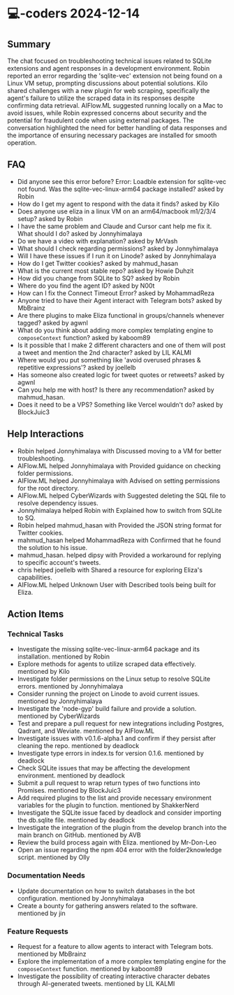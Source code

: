 # 💻-coders 2024-12-14

## Summary
The chat focused on troubleshooting technical issues related to SQLite extensions and agent responses in a development environment. Robin reported an error regarding the 'sqlite-vec' extension not being found on a Linux VM setup, prompting discussions about potential solutions. Kilo shared challenges with a new plugin for web scraping, specifically the agent's failure to utilize the scraped data in its responses despite confirming data retrieval. AIFlow.ML suggested running locally on a Mac to avoid issues, while Robin expressed concerns about security and the potential for fraudulent code when using external packages. The conversation highlighted the need for better handling of data responses and the importance of ensuring necessary packages are installed for smooth operation.

## FAQ
- Did anyone see this error before? Error: Loadble extension for sqlite-vec not found. Was the sqlite-vec-linux-arm64 package installed? asked by Robin
- How do I get my agent to respond with the data it finds? asked by Kilo
- Does anyone use eliza in a linux VM on an arm64/macbook m1/2/3/4 setup? asked by Robin
- I have the same problem and Claude and Cursor cant help me fix it. What should I do? asked by Jonnyhimalaya
- Do we have a video with explanation? asked by MrVash
- What should I check regarding permissions? asked by Jonnyhimalaya
- Will I have these issues if I run it on Linode? asked by Jonnyhimalaya
- How do I get Twitter cookies? asked by mahmud_hasan
- What is the current most stable repo? asked by Howie Duhzit
- How did you change from SQLite to SQ? asked by Robin
- Where do you find the agent ID? asked by N00t
- How can I fix the Connect Timeout Error? asked by MohammadReza
- Anyone tried to have their Agent interact with Telegram bots? asked by MbBrainz
- Are there plugins to make Eliza functional in groups/channels whenever tagged? asked by agwnl
- What do you think about adding more complex templating engine to `composeContext` function? asked by kaboom89
- Is it possible that I make 2 different characters and one of them will post a tweet and mention the 2nd character? asked by LIL KALMI
- Where would you put something like 'avoid overused phrases & repetitive expressions'? asked by joellelb
- Has someone also created logic for tweet quotes or retweets? asked by agwnl
- Can you help me with host? Is there any recommendation? asked by mahmud_hasan.
- Does it need to be a VPS? Something like Vercel wouldn't do? asked by BlockJuic3

## Help Interactions
- Robin helped Jonnyhimalaya with Discussed moving to a VM for better troubleshooting.
- AIFlow.ML helped Jonnyhimalaya with Provided guidance on checking folder permissions.
- AIFlow.ML helped Jonnyhimalaya with Advised on setting permissions for the root directory.
- AIFlow.ML helped CyberWizards with Suggested deleting the SQL file to resolve dependency issues.
- Jonnyhimalaya helped Robin with Explained how to switch from SQLite to SQ.
- Robin helped mahmud_hasan with Provided the JSON string format for Twitter cookies.
- mahmud_hasan helped MohammadReza with Confirmed that he found the solution to his issue.
- mahmud_hasan. helped dipsy with Provided a workaround for replying to specific account's tweets.
- chris helped joellelb with Shared a resource for exploring Eliza's capabilities.
- AIFlow.ML helped Unknown User with Described tools being built for Eliza.

## Action Items

### Technical Tasks
- Investigate the missing sqlite-vec-linux-arm64 package and its installation. mentioned by Robin
- Explore methods for agents to utilize scraped data effectively. mentioned by Kilo
- Investigate folder permissions on the Linux setup to resolve SQLite errors. mentioned by Jonnyhimalaya
- Consider running the project on Linode to avoid current issues. mentioned by Jonnyhimalaya
- Investigate the 'node-gyp' build failure and provide a solution. mentioned by CyberWizards
- Test and prepare a pull request for new integrations including Postgres, Qadrant, and Weviate. mentioned by AIFlow.ML
- Investigate issues with v0.1.6-alpha.1 and confirm if they persist after cleaning the repo. mentioned by deadlock
- Investigate type errors in index.ts for version 0.1.6. mentioned by deadlock
- Check SQLite issues that may be affecting the development environment. mentioned by deadlock
- Submit a pull request to wrap return types of two functions into Promises. mentioned by BlockJuic3
- Add required plugins to the list and provide necessary environment variables for the plugin to function. mentioned by ShakkerNerd
- Investigate the SQLite issue faced by deadlock and consider importing the db.sqlite file. mentioned by deadlock
- Investigate the integration of the plugin from the develop branch into the main branch on GitHub. mentioned by AVB
- Review the build process again with Eliza. mentioned by Mr-Don-Leo
- Open an issue regarding the npm 404 error with the folder2knowledge script. mentioned by Olly

### Documentation Needs
- Update documentation on how to switch databases in the bot configuration. mentioned by Jonnyhimalaya
- Create a bounty for gathering answers related to the software. mentioned by jin

### Feature Requests
- Request for a feature to allow agents to interact with Telegram bots. mentioned by MbBrainz
- Explore the implementation of a more complex templating engine for the `composeContext` function. mentioned by kaboom89
- Investigate the possibility of creating interactive character debates through AI-generated tweets. mentioned by LIL KALMI